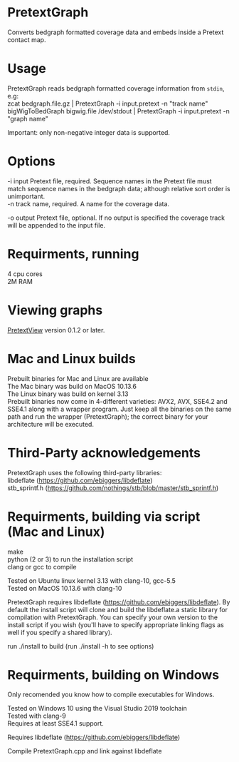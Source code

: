 # PretextGraph
Converts bedgraph formatted coverage data and embeds inside a Pretext contact map.

# Usage
PretextGraph reads bedgraph formatted coverage information from `stdin`, e.g:<br/>
zcat bedgraph.file.gz | PretextGraph -i input.pretext -n "track name"<br/>
bigWigToBedGraph bigwig.file /dev/stdout | PretextGraph -i input.pretext -n "graph name"

Important: only non-negative integer data is supported.

# Options
-i input Pretext file, required. Sequence names in the Pretext file must match sequence names in the bedgraph data; although relative sort order is unimportant.<br/>
-n track name, required. A name for the coverage data.<br/>

-o output Pretext file, optional. If no output is specified the coverage track will be appended to the input file.<br/>

# Requirments, running
4 cpu cores <br/>
2M RAM <br/>

# Viewing graphs
[PretextView](https://github.com/wtsi-hpag/PretextView) version 0.1.2 or later.

# Mac and Linux builds
Prebuilt binaries for Mac and Linux are available<br/>
The Mac binary was build on MacOS 10.13.6<br/>
The Linux binary was build on kernel 3.13<br/>
Prebuilt binaries now come in 4-different varieties: AVX2, AVX, SSE4.2 and SSE4.1 along with a wrapper program. Just keep all the binaries on the same path and run the wrapper (PretextGraph); the correct binary for your architecture will be executed.

# Third-Party acknowledgements
PretextGraph uses the following third-party libraries:<br/>
    libdeflate (https://github.com/ebiggers/libdeflate)<br/>
    stb_sprintf.h (https://github.com/nothings/stb/blob/master/stb_sprintf.h)

# Requirments, building via script (Mac and Linux)
make<br/>
python (2 or 3) to run the installation script<br/>
clang or gcc to compile<br/>

Tested on Ubuntu linux kernel 3.13 with clang-10, gcc-5.5<br/>
Tested on MacOS 10.13.6 with clang-10<br/>

PretextGraph requires libdeflate (https://github.com/ebiggers/libdeflate). By default the install script will clone and build the libdeflate.a static library for compilation with PretextGraph. You can specify your own version to the install script if you wish (you'll have to specify appropriate linking flags as well if you specify a shared library).

run ./install to build (run ./install -h to see options)

# Requirments, building on Windows
Only recomended you know how to compile executables for Windows.<br/>

Tested on Windows 10 using the Visual Studio 2019 toolchain<br/>
Tested with clang-9<br/>
Requires at least SSE4.1 support. 

Requires libdeflate (https://github.com/ebiggers/libdeflate)<br/>

Compile PretextGraph.cpp and link against libdeflate<br/>
